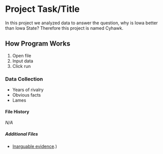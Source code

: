 # **Project Task/Title**
In this project we analyzed data to answer the question, why is Iowa better than Iowa State? Therefore this project is named Cyhawk.
## **How Program Works**
1. Open file
2. Input data
3. Click run
### **Data Collection**
- Years of rivalry
- Obvious facts
- Lames
#### **File History**
*N/A*
##### **Additional Files**
- [Inarguable evidence](https://www.kcci.com/article/cy-hawk-football-facts-what-to-know-about-the-69-iowa-iowa-state-games-since-1894/45012334#:~:text=the%202020%20game.-,Overall%2C%20through%2071%20games%2C%20Iowa,leads%20the%20rivalry%2047%2D24.&text=watch%20this%20season-,Longest%20winning%20streaks%3A%20Iowa%20won%2015%20straight%20Cy%2DHawk%20games,1933%20and%202015%2D2021).)
